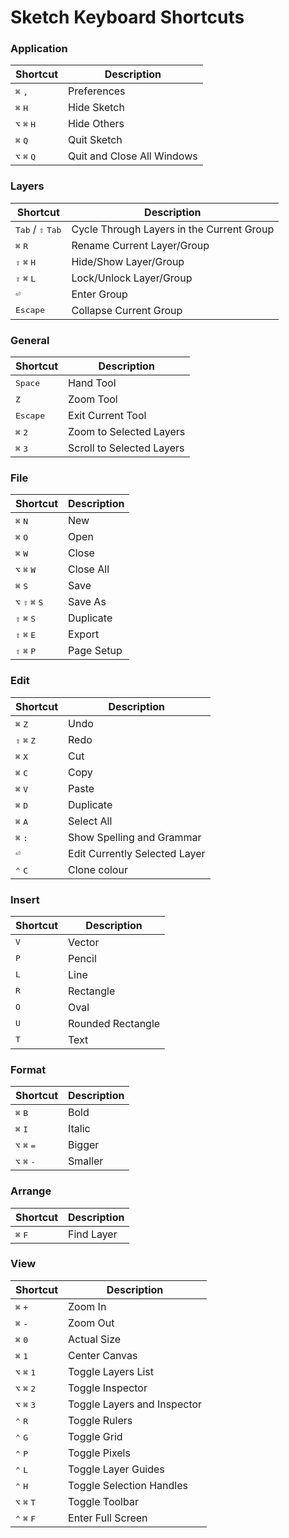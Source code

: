 # Sketch Keyboard Shortcuts

### Application

| Shortcut | Description |
| -------- | ----------- |
| <kbd>⌘</kbd> <kbd>,</kbd> | Preferences |
| <kbd>⌘</kbd> <kbd>H</kbd> | Hide Sketch |
| <kbd>⌥</kbd> <kbd>⌘</kbd> <kbd>H</kbd> | Hide Others |
| <kbd>⌘</kbd> <kbd>Q</kbd> | Quit Sketch |
| <kbd>⌥</kbd> <kbd>⌘</kbd> <kbd>Q</kbd> | Quit and Close All Windows |

### Layers

| Shortcut | Description |
| -------- | ----------- |
| <kbd>Tab</kbd> / <kbd>⇧</kbd> <kbd>Tab</kbd> | Cycle Through Layers in the Current Group |
| <kbd>⌘</kbd> <kbd>R</kbd> | Rename Current Layer/Group |
| <kbd>⇧</kbd> <kbd>⌘</kbd> <kbd>H</kbd> | Hide/Show Layer/Group |
| <kbd>⇧</kbd> <kbd>⌘</kbd> <kbd>L</kbd> | Lock/Unlock Layer/Group |
| <kbd>⏎</kbd> | Enter Group |
| <kbd>Escape</kbd> | Collapse Current Group |

### General

| Shortcut | Description |
| -------- | ----------- |
| <kbd>Space</kbd> | Hand Tool |
| <kbd>Z</kbd> | Zoom Tool |
| <kbd>Escape</kbd> | Exit Current Tool |
| <kbd>⌘</kbd> <kbd>2</kbd> | Zoom to Selected Layers |
| <kbd>⌘</kbd> <kbd>3</kbd> | Scroll to Selected Layers |



### File

| Shortcut | Description |
| -------- | ----------- |
| <kbd>⌘</kbd> <kbd>N</kbd> | New |
| <kbd>⌘</kbd> <kbd>O</kbd> | Open |
| <kbd>⌘</kbd> <kbd>W</kbd> | Close |
| <kbd>⌥</kbd> <kbd>⌘</kbd> <kbd>W</kbd> | Close All |
| <kbd>⌘</kbd> <kbd>S</kbd> | Save |
| <kbd>⌥</kbd> <kbd>⇧</kbd> <kbd>⌘</kbd> <kbd>S</kbd> | Save As |
| <kbd>⇧</kbd> <kbd>⌘</kbd> <kbd>S</kbd> | Duplicate |
| <kbd>⇧</kbd> <kbd>⌘</kbd> <kbd>E</kbd> | Export |
| <kbd>⇧</kbd> <kbd>⌘</kbd> <kbd>P</kbd> | Page Setup |

### Edit

| Shortcut | Description |
| -------- | ----------- |
| <kbd>⌘</kbd> <kbd>Z</kbd> | Undo |
| <kbd>⇧</kbd> <kbd>⌘</kbd> <kbd>Z</kbd> | Redo |
| <kbd>⌘</kbd> <kbd>X</kbd> | Cut |
| <kbd>⌘</kbd> <kbd>C</kbd> | Copy |
| <kbd>⌘</kbd> <kbd>V</kbd> | Paste |
| <kbd>⌘</kbd> <kbd>D</kbd> | Duplicate |
| <kbd>⌘</kbd> <kbd>A</kbd> | Select All |
| <kbd>⌘</kbd> <kbd>:</kbd> | Show Spelling and Grammar |
| <kbd>⏎</kbd> | Edit Currently Selected Layer |
| <kbd>⌃</kbd> <kbd>C</kbd>  | Clone colour |

### Insert

| Shortcut | Description |
| -------- | ----------- |
| <kbd>V</kbd> | Vector |
| <kbd>P</kbd> | Pencil |
| <kbd>L</kbd> | Line |
| <kbd>R</kbd> | Rectangle |
| <kbd>O</kbd> | Oval |
| <kbd>U</kbd> | Rounded Rectangle |
| <kbd>T</kbd> | Text |

### Format

| Shortcut | Description |
| -------- | ----------- |
| <kbd>⌘</kbd> <kbd>B</kbd> | Bold |
| <kbd>⌘</kbd> <kbd>I</kbd> | Italic |
| <kbd>⌥</kbd> <kbd>⌘</kbd> <kbd>=</kbd> | Bigger |
| <kbd>⌥</kbd> <kbd>⌘</kbd> <kbd>-</kbd> | Smaller |

### Arrange

| Shortcut | Description |
| -------- | ----------- |
| <kbd>⌘</kbd> <kbd>F</kbd> | Find Layer |

### View

| Shortcut | Description |
| -------- | ----------- |
| <kbd>⌘</kbd> <kbd>+</kbd> | Zoom In |
| <kbd>⌘</kbd> <kbd>-</kbd> | Zoom Out |
| <kbd>⌘</kbd> <kbd>0</kbd> | Actual Size |
| <kbd>⌘</kbd> <kbd>1</kbd> | Center Canvas |
| <kbd>⌥</kbd> <kbd>⌘</kbd> <kbd>1</kbd> | Toggle Layers List |
| <kbd>⌥</kbd> <kbd>⌘</kbd> <kbd>2</kbd> | Toggle Inspector |
| <kbd>⌥</kbd> <kbd>⌘</kbd> <kbd>3</kbd> | Toggle Layers and Inspector |
| <kbd>⌃</kbd> <kbd>R</kbd> | Toggle Rulers |
| <kbd>⌃</kbd> <kbd>G</kbd> | Toggle Grid |
| <kbd>⌃</kbd> <kbd>P</kbd> | Toggle Pixels |
| <kbd>⌃</kbd> <kbd>L</kbd> | Toggle Layer Guides |
| <kbd>⌃</kbd> <kbd>H</kbd> | Toggle Selection Handles |
| <kbd>⌥</kbd> <kbd>⌘</kbd> <kbd>T</kbd> | Toggle Toolbar |
| <kbd>⌃</kbd> <kbd>⌘</kbd> <kbd>F</kbd> | Enter Full Screen |
